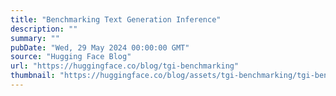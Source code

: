 ```yaml
---
title: "Benchmarking Text Generation Inference"
description: ""
summary: ""
pubDate: "Wed, 29 May 2024 00:00:00 GMT"
source: "Hugging Face Blog"
url: "https://huggingface.co/blog/tgi-benchmarking"
thumbnail: "https://huggingface.co/blog/assets/tgi-benchmarking/tgi-benchmarking-thumbnail.png"
---
```



